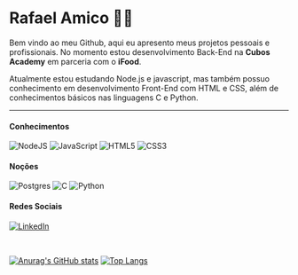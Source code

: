 # **Rafael Amico** :man_technologist:

Bem vindo ao meu Github, aqui eu apresento meus projetos pessoais e profissionais. No momento estou desenvolvimento Back-End na **Cubos Academy** em parceria com o **iFood**.

Atualmente estou estudando Node.js e javascript, mas também possuo conhecimento em desenvolvimento Front-End com HTML e CSS, além de conhecimentos básicos nas linguagens C e Python.

---

#### **Conhecimentos**
![NodeJS](https://img.shields.io/badge/node.js-6DA55F?style=for-the-badge&logo=node.js&logoColor=white)
![JavaScript](https://img.shields.io/badge/javascript-%23323330.svg?style=for-the-badge&logo=javascript&logoColor=%23F7DF1E)
![HTML5](https://img.shields.io/badge/html5-%23E34F26.svg?style=for-the-badge&logo=html5&logoColor=white)
![CSS3](https://img.shields.io/badge/css3-%231572B6.svg?style=for-the-badge&logo=css3&logoColor=white)

#### **Noções**
![Postgres](https://img.shields.io/badge/postgres-%23316192.svg?style=for-the-badge&logo=postgresql&logoColor=white)
![C](https://img.shields.io/badge/c-%2300599C.svg?style=for-the-badge&logo=c&logoColor=white)
![Python](https://img.shields.io/badge/python-3670A0?style=for-the-badge&logo=python&logoColor=ffdd54)

#### **Redes Sociais**
[![LinkedIn](https://img.shields.io/badge/linkedin-%230077B5.svg?style=for-the-badge&logo=linkedin&logoColor=white)](https://www.linkedin.com/in/rafaelamico/)

<br/>

[![Anurag's GitHub stats](https://github-readme-stats.vercel.app/api?username=dexter-amico&count_private=true&show_icons=true&theme=yeblu)](https://github.com/anuraghazra/github-readme-stats)
[![Top Langs](https://github-readme-stats.vercel.app/api/top-langs/?username=dexter-amico&layout=compact)](https://github.com/anuraghazra/github-readme-stats)
